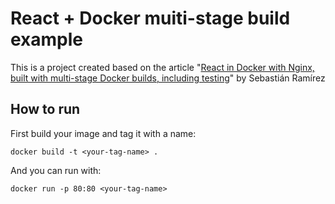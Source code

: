 # React + Docker muiti-stage build example

This is a project created based on the article "[React in Docker with Nginx, built with multi-stage Docker builds, including testing](https://medium.com/@tiangolo/react-in-docker-with-nginx-built-with-multi-stage-docker-builds-including-testing-8cc49d6ec305)" by Sebastián Ramírez

## How to run
First build your image and tag it with a name:
```
docker build -t <your-tag-name> .
```

And you can run with:
```
docker run -p 80:80 <your-tag-name>
```